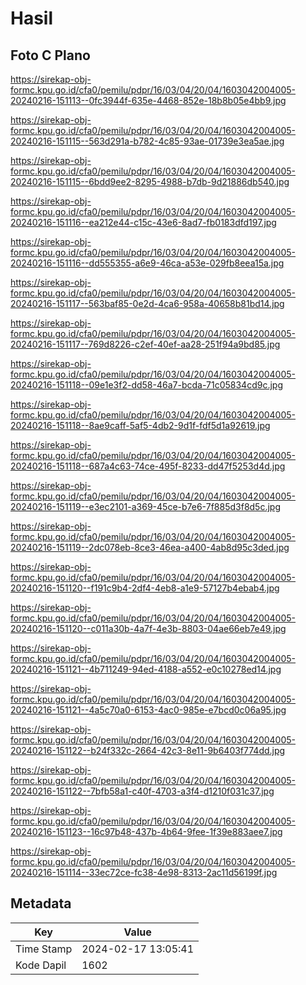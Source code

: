 # Hasil

## Foto C Plano

https://sirekap-obj-formc.kpu.go.id/cfa0/pemilu/pdpr/16/03/04/20/04/1603042004005-20240216-151113--0fc3944f-635e-4468-852e-18b8b05e4bb9.jpg

https://sirekap-obj-formc.kpu.go.id/cfa0/pemilu/pdpr/16/03/04/20/04/1603042004005-20240216-151115--563d291a-b782-4c85-93ae-01739e3ea5ae.jpg

https://sirekap-obj-formc.kpu.go.id/cfa0/pemilu/pdpr/16/03/04/20/04/1603042004005-20240216-151115--6bdd9ee2-8295-4988-b7db-9d21886db540.jpg

https://sirekap-obj-formc.kpu.go.id/cfa0/pemilu/pdpr/16/03/04/20/04/1603042004005-20240216-151116--ea212e44-c15c-43e6-8ad7-fb0183dfd197.jpg

https://sirekap-obj-formc.kpu.go.id/cfa0/pemilu/pdpr/16/03/04/20/04/1603042004005-20240216-151116--dd555355-a6e9-46ca-a53e-029fb8eea15a.jpg

https://sirekap-obj-formc.kpu.go.id/cfa0/pemilu/pdpr/16/03/04/20/04/1603042004005-20240216-151117--563baf85-0e2d-4ca6-958a-40658b81bd14.jpg

https://sirekap-obj-formc.kpu.go.id/cfa0/pemilu/pdpr/16/03/04/20/04/1603042004005-20240216-151117--769d8226-c2ef-40ef-aa28-251f94a9bd85.jpg

https://sirekap-obj-formc.kpu.go.id/cfa0/pemilu/pdpr/16/03/04/20/04/1603042004005-20240216-151118--09e1e3f2-dd58-46a7-bcda-71c05834cd9c.jpg

https://sirekap-obj-formc.kpu.go.id/cfa0/pemilu/pdpr/16/03/04/20/04/1603042004005-20240216-151118--8ae9caff-5af5-4db2-9d1f-fdf5d1a92619.jpg

https://sirekap-obj-formc.kpu.go.id/cfa0/pemilu/pdpr/16/03/04/20/04/1603042004005-20240216-151118--687a4c63-74ce-495f-8233-dd47f5253d4d.jpg

https://sirekap-obj-formc.kpu.go.id/cfa0/pemilu/pdpr/16/03/04/20/04/1603042004005-20240216-151119--e3ec2101-a369-45ce-b7e6-7f885d3f8d5c.jpg

https://sirekap-obj-formc.kpu.go.id/cfa0/pemilu/pdpr/16/03/04/20/04/1603042004005-20240216-151119--2dc078eb-8ce3-46ea-a400-4ab8d95c3ded.jpg

https://sirekap-obj-formc.kpu.go.id/cfa0/pemilu/pdpr/16/03/04/20/04/1603042004005-20240216-151120--f191c9b4-2df4-4eb8-a1e9-57127b4ebab4.jpg

https://sirekap-obj-formc.kpu.go.id/cfa0/pemilu/pdpr/16/03/04/20/04/1603042004005-20240216-151120--c011a30b-4a7f-4e3b-8803-04ae66eb7e49.jpg

https://sirekap-obj-formc.kpu.go.id/cfa0/pemilu/pdpr/16/03/04/20/04/1603042004005-20240216-151121--4b711249-94ed-4188-a552-e0c10278ed14.jpg

https://sirekap-obj-formc.kpu.go.id/cfa0/pemilu/pdpr/16/03/04/20/04/1603042004005-20240216-151121--4a5c70a0-6153-4ac0-985e-e7bcd0c06a95.jpg

https://sirekap-obj-formc.kpu.go.id/cfa0/pemilu/pdpr/16/03/04/20/04/1603042004005-20240216-151122--b24f332c-2664-42c3-8e11-9b6403f774dd.jpg

https://sirekap-obj-formc.kpu.go.id/cfa0/pemilu/pdpr/16/03/04/20/04/1603042004005-20240216-151122--7bfb58a1-c40f-4703-a3f4-d1210f031c37.jpg

https://sirekap-obj-formc.kpu.go.id/cfa0/pemilu/pdpr/16/03/04/20/04/1603042004005-20240216-151123--16c97b48-437b-4b64-9fee-1f39e883aee7.jpg

https://sirekap-obj-formc.kpu.go.id/cfa0/pemilu/pdpr/16/03/04/20/04/1603042004005-20240216-151114--33ec72ce-fc38-4e98-8313-2ac11d56199f.jpg


## Metadata

| Key        | Value               |
| ---------- | ------------------- |
| Time Stamp | 2024-02-17 13:05:41 |
| Kode Dapil | 1602                |



